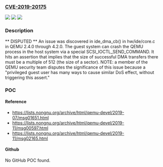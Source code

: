 ### [CVE-2019-20175](https://cve.mitre.org/cgi-bin/cvename.cgi?name=CVE-2019-20175)
![](https://img.shields.io/static/v1?label=Product&message=n%2Fa&color=blue)
![](https://img.shields.io/static/v1?label=Version&message=n%2Fa&color=blue)
![](https://img.shields.io/static/v1?label=Vulnerability&message=n%2Fa&color=brighgreen)

### Description

** DISPUTED ** An issue was discovered in ide_dma_cb() in hw/ide/core.c in QEMU 2.4.0 through 4.2.0. The guest system can crash the QEMU process in the host system via a special SCSI_IOCTL_SEND_COMMAND. It hits an assertion that implies that the size of successful DMA transfers there must be a multiple of 512 (the size of a sector). NOTE: a member of the QEMU security team disputes the significance of this issue because a "privileged guest user has many ways to cause similar DoS effect, without triggering this assert."

### POC

#### Reference
- https://lists.nongnu.org/archive/html/qemu-devel/2019-07/msg01651.html
- https://lists.nongnu.org/archive/html/qemu-devel/2019-11/msg00597.html
- https://lists.nongnu.org/archive/html/qemu-devel/2019-11/msg02165.html

#### Github
No GitHub POC found.

